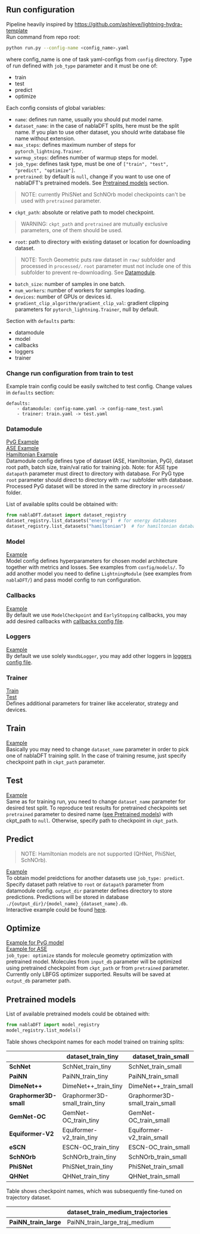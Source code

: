 ## Run configuration
Pipeline heavily inspired by https://github.com/ashleve/lightning-hydra-template  
Run command from repo root:
```bash
python run.py --config-name <config_name>.yaml
```
where config_name is one of task yaml-configs from `config` directory.
Type of run defined with `job_type` parameter and it must be one of:
- train
- test
- predict
- optimize

Each config consists of global variables:
- `name`: defines run name, usually you should put model name.
- `dataset_name`: in the case of nablaDFT splits, here must be the split name. If you plan to use other dataset,
you should write database file name without extension.
- `max_steps`: defines maximum number of steps for `pytorch_lightning.Trainer`.
- `warmup_steps`: defines number of warmup steps for model.
- `job_type`: defines task type, must be one of `["train", "test", "predict", "optimize"]`.
- `pretrained`: by default is `null`, change if you want to use one of nablaDFT's pretrained models.
See [Pretrained models](#Pretrained-models) section.
> NOTE: currently PhiSNet and SchNOrb model checkpoints can't be used with `pretrained` parameter.
- `ckpt_path`: absolute or relative path to model checkpoint.
> WARNING: `ckpt_path` and `pretrained` are mutually exclusive parameters, one of them should be used.
- `root`: path to directory with existing dataset or location for downloading dataset.
> NOTE: Torch Geometric puts raw dataset in `raw/` subfolder and processed in `processed/`. `root` parameter must not
> include one of this subfolder to prevent re-downloading. See [Datamodule](#datamodule).
- `batch_size`: number of samples in one batch.
- `num_workers`: number of workers for samples loading.
- `devices`: number of GPUs or devices id.
- `gradient_clip_algorithm/gradient_clip_val`: gradient clipping parameters for `pytorch_lightning.Trainer`,
null by default.

Section with `defaults` parts:
- datamodule
- model
- callbacks
- loggers
- trainer

### Change run configuration from train to test

Example train config could be easily switched to test config. Change values in `defaults` section:
```
defaults:
    - datamodule: config-name.yaml -> config-name_test.yaml
    - trainer: train.yaml -> test.yaml
```

### Datamodule
[PyG Example](../config/datamodule/nablaDFT_pyg.yaml)  
[ASE Example](../config/datamodule/nablaDFT_ase.yaml)  
[Hamiltonian Example](../config/datamodule/nablaDFT_hamiltonian.yaml)  
Datamodule config defines type of dataset (ASE, Hamiltonian, PyG), dataset root path, batch size, train/val ratio for training job.
Note: for ASE type `datapath` parameter must direct to directory with database. For PyG type `root` parameter should direct to directory
with `raw/` subfolder with database. Processed PyG dataset will be stored in the same directory in `processed/` folder.

List of available splits could be obtained with:
```python
from nablaDFT.dataset import dataset_registry
dataset_registry.list_datasets("energy")  # for energy databases
dataset_registry.list_datasets("hamiltonian")  # for hamiltonian databases
```

### Model
[Example](../config/model/gemnet-oc.yaml)  
Model config defines hyperparameters for chosen model architecture together with metrics and losses. See examples from `config/models/`.
To add another model you need to define `LightningModule` (see examples from `nablaDFT/`) and pass model config to run configuration.

### Callbacks
[Example](../config/callbacks/default.yaml)  
By default we use `ModelCheckpoint` and `EarlyStopping` callbacks, you may add desired callbacks
with [callbacks config file](../config/callbacks/default.yaml).

### Loggers
[Example](../config/loggers/wandb.yaml)  
By default we use solely `WandbLogger`, you may add other loggers
in [loggers config file](../config/callbacks/default.yaml).

### Trainer
[Train](../config/trainer/train.yaml)  
[Test](../config/trainer/test.yaml)  
Defines additional parameters for trainer like accelerator, strategy and devices.

## Train

[Example](../config/gemnet-oc.yaml)  
Basically you may need to change `dataset_name` parameter in order to pick one of nablaDFT training split.
In the case of training resume, just specify checkpoint path in `ckpt_path` parameter.

## Test

[Example](../config/gemnet-oc_test.yaml)  
Same as for training run, you need to change `dataset_name` parameter for desired test split.
To reproduce test results for pretrained checkpoints set `pretrained` parameter to desired name
([see Pretrained models](#Pretrained-models)) with ckpt_path to `null`.
Otherwise, specify path to checkpoint in `ckpt_path`.

## Predict
> NOTE: Hamiltonian models are not supported (QHNet, PhiSNet, SchNOrb).  

[Example](../config/gemnet-oc_predict.yaml)  
To obtain model preidctions for another datasets use `job_type: predict`.
Specify dataset path relative to `root` or `datapath` parameter from datamodule config.
`output_dir` parameter defines directory to store predictions. 
Predictions will be stored in database `./{output_dir}/{model_name}_{dataset_name}.db`.  
Interactive example could be found [here](../examples/Inference%20example.ipynb).

## Optimize
[Example for PyG model](../config/gemnet-oc_optim.yaml)  
[Example for ASE](../config/schnet_optim.yaml)  
`job_type: optimize` stands for molecule geometry optimization with pretrained model.
Molecules from `input_db` parameter will be optimized using pretrained checkpoint from `ckpt_path` or from `pretrained`
parameter.
Currently only LBFGS optimizer supported.
Results will be saved at `output_db` parameter path.


## Pretrained models

List of available pretrained models could be obtained with:
```python
from nablaDFT import model_registry
model_registry.list_models()
```

Table shows checkpoint names for each model trained on training splits:

| 	                        | **dataset_train_tiny**        	 | **dataset_train_small**        	 | **dataset_train_medium**        	 | **dataset_train_large**        	 |
|--------------------------|---------------------------------|----------------------------------|-----------------------------------|----------------------------------|
| **SchNet**             	 | SchNet_train_tiny             	 | SchNet_train_small             	 | SchNet_train_medium             	 | SchNet_train_large             	 |
| **PaiNN**              	 | PaiNN_train_tiny              	 | PaiNN_train_small              	 | PaiNN_train_medium              	 | PaiNN_train_large              	 |
| **DimeNet++**          	 | DimeNet++_train_tiny          	 | DimeNet++_train_small          	 | DimeNet++_train_medium          	 | DimeNet++_train_large          	 |
| **Graphormer3D-small** 	 | Graphormer3D-small_train_tiny 	 | Graphormer3D-small_train_small 	 | Graphormer3D-small_train_medium 	 | Graphormer3D-small_train_large 	 |
| **GemNet-OC**          	 | GemNet-OC_train_tiny          	 | GemNet-OC_train_small          	 | GemNet-OC_train_medium          	 | GemNet-OC_train_large          	 |
| **Equiformer-V2**      	 | Equiformer-v2_train_tiny      	 | Equiformer-v2_train_small      	 | Equiformer-v2_train_medium      	 | Equiformer-v2_train_large      	 |
| **eSCN**               	 | ESCN-OC_train_tiny            	 | ESCN-OC_train_small            	 | ESCN-OC_train_medium            	 | ESCN-OC_train_large            	 |
| **SchNOrb**            	 | SchNOrb_train_tiny            	 | SchNOrb_train_small            	 | SchNOrb_train_medium            	 | SchNOrb_train_large            	 |
| **PhiSNet**            	 | PhiSNet_train_tiny            	 | PhiSNet_train_small            	 | PhiSNet_train_medium            	 | PhiSNet_train_large            	 |
| **QHNet**              	 | QHNet_train_tiny              	 | QHNet_train_small              	 | QHNet_train_medium              	 | QHNet_train_large              	 |

Table shows checkpoint names, which was subsequently fine-tuned on trajectory dataset.  

| 	                                    | **dataset_train_medium_trajectories**        |
|--------------------------------------|----------------------------------------------|
| **PaiNN_train_large**              	 | PaiNN_train_large_traj_medium              	 |
